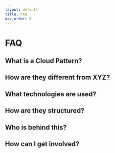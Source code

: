 ```yaml
---
layout: default
title: FAQ
nav_order: 9
---
```


# FAQ

## What is a Cloud Pattern?

## How are they different from XYZ?

## What technologies are used?

## How are they structured?

## Who is behind this?

## How can I get involved?


